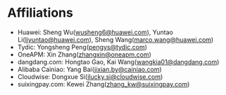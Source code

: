 # Affiliations
* Huawei: Sheng Wu(wusheng6@huawei.com), Yuntao Li(liyuntao@huawei.com), Sheng Wang(marco.wang@huawei.com)
* Tydic: Yongsheng Peng(pengys@tydic.com)
* OneAPM: Xin Zhang(zhangxin@oneapm.com)
* dangdang.com: Hongtao Gao, Kai Wang(wangkia01@dangdang.com)
* Alibaba Cainiao: Yang Bai(jixian.by@cainiao.com)
* Cloudwise: Dongxue Si(ilucky.si@cloudwise.com)
* suixingpay.com: Kewei Zhang(zhang_kw@suixingpay.com)
